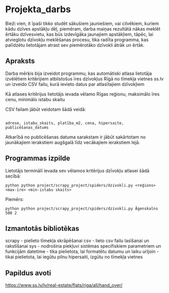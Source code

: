 # Projekta_darbs

Bieži vien, it īpaši tikko studēt sākušiem jauniešiem, vai cilvēkiem, kuriem kādu dzīves apstākļu dēļ, piemēram, darba maiņas rezultātā nākas meklēt ērtāku dzīvesvietu, kas būs izdevīgāka jaunajiem apstākļiem, tāpēc, lai atvieglotu dzīvokļu meklēšanas procesu, tika radīta programma, kas palīdzētu lietotājam atrast sev piemērotāko dzīvokli ātrāk un ērtāk.

## Apraksts 

Darba mērķis bija izveidot programmu, kas automātiski atlasa lietotāja izvēlētiem kritērijiem atbilstošus īres dzīvokļus Rīgā no tīmekļa vietnes ss.lv un izveido CSV failu, kurā ievieto datus par atlasītajiem dzīvokļiem

Kā atlases kritērijus lietotājs ievada vēlamo Rīgas reģionu, maksimālo īres cenu, minimālo istabu skaitu

CSV failam jābūt veidotam šādā veidā: 

```csv

adrese, istabu_skaits, platība_m2, cena, hipersaite, publicēšanas_datums

```

Atkarībā no publicēšanas datuma sarakstam ir jābūt sakārtotam no jaunākajiem ierakstiem augšgalā līdz vecākajiem ierakstiem lejā.

## Programmas izpilde

Lietotājs terminālī ievada sev vēlamos kritērijus dzīvokļu atlasei šādā secībā:

```shell
python python project/scrapy_project/spiders/dzivokli.py <reģions> <max-īre> <min-istabu skaits> 
```

Piemērs:

```shell
python python project/scrapy_project/spiders/dzivokli.py Āgenskalns 500 2 
```

## Izmantotās bibliotēkas

scrapy - pielieto tīmekļa skrāpēšanai
csv - lieto csv failu lasīšanai un rakstīšanai
sys - nodrošina piekļuvi sistēmas specifiskiem parametriem un funkcijām
datetime - tika pielietota, lai formatētu datumu un laiku
urljoin - tikai pielietota, lai iegūtu pilnu hipersaiti, izgūtu no tīmekļa vietnes

## Papildus avoti 

https://www.ss.lv/lv/real-estate/flats/riga/all/hand_over/
